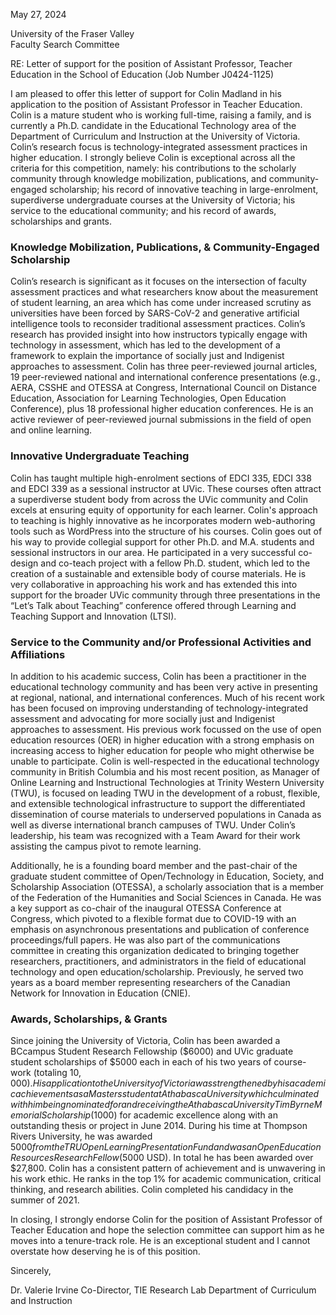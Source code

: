 May 27, 2024

University of the Fraser Valley  
Faculty Search Committee  

RE: Letter of support for the position of Assistant Professor, Teacher Education in the School of Education (Job Number J0424-1125)

I am pleased to offer this letter of support for Colin Madland in his application to the position of Assistant Professor in Teacher Education. Colin is a mature student who is working full-time, raising a family, and is currently a Ph.D. candidate in the Educational Technology area of the Department of Curriculum and Instruction at the University of Victoria. Colin’s research focus is technology-integrated assessment practices in higher education. I strongly believe Colin is exceptional across all the criteria for this competition, namely: his contributions to the scholarly community through knowledge mobilization, publications, and community-engaged scholarship; his record of innovative teaching in large-enrolment, superdiverse undergraduate courses at the University of Victoria; his service to the educational community; and his record of awards, scholarships and grants.

### Knowledge Mobilization, Publications, & Community-Engaged Scholarship

Colin’s research is significant as it focuses on the intersection of faculty assessment practices and what researchers know about the measurement of student learning, an area which has come under increased scrutiny as universities have been forced by SARS-CoV-2 and generative artificial intelligence tools to reconsider traditional assessment practices. Colin’s research has provided insight into how instructors typically engage with technology in assessment, which has led to the development of a framework to explain the importance of socially just and Indigenist approaches to assessment. Colin has three peer-reviewed journal articles, 19 peer-reviewed national and international conference presentations (e.g., AERA, CSSHE and OTESSA  at Congress, International Council on Distance Education, Association for Learning Technologies, Open Education Conference), plus 18 professional higher education conferences. He is an active reviewer of peer-reviewed journal submissions in the field of open and online learning.

### Innovative Undergraduate Teaching

Colin has taught multiple high-enrolment sections of EDCI 335, EDCI 338 and EDCI 339 as a sessional instructor at UVic. These courses often attract a superdiverse student body from across the UVic community and Colin excels at ensuring equity of opportunity for each learner. Colin's approach to teaching is highly innovative as he incorporates modern web-authoring tools such as WordPress into the structure of his courses. Colin goes out of his way to provide collegial support for other Ph.D. and M.A. students and sessional instructors in our area. He participated in a very successful co-design and co-teach project with a fellow Ph.D. student, which led to the creation of a sustainable and extensible body of course materials. He is very collaborative in approaching his work and has extended this into support for the broader UVic community through three presentations in the “Let’s Talk about Teaching” conference offered through Learning and Teaching Support and Innovation (LTSI). 

### Service to the Community and/or Professional Activities and Affiliations

In addition to his academic success, Colin has been a practitioner in the educational technology community and has been very active in presenting at regional, national, and international conferences. Much of his recent work has been focused on improving understanding of technology-integrated assessment and advocating for more socially just and Indigenist approaches to assessment. His previous work focussed on the use of open education resources (OER) in higher education with a strong emphasis on increasing access to higher education for people who might otherwise be unable to participate. Colin is well-respected in the educational technology community in British Columbia and his most recent position, as Manager of Online Learning and Instructional Technologies at Trinity Western University (TWU), is focused on leading TWU in the development of a robust, flexible, and extensible technological infrastructure to support the differentiated dissemination of course materials to underserved populations in Canada as well as diverse international branch campuses of TWU. Under Colin’s leadership, his team was recognized with a Team Award for their work assisting the campus pivot to remote learning.

Additionally, he is a founding board member and the past-chair of the graduate student committee of Open/Technology in Education, Society, and Scholarship Association (OTESSA), a scholarly association that is a member of the Federation of the Humanities and Social Sciences in Canada. He was a key support as co-chair of the inaugural OTESSA Conference at Congress, which pivoted to a flexible format due to COVID-19 with an emphasis on asynchronous presentations and publication of conference proceedings/full papers. He was also part of the communications committee in creating this organization dedicated to bringing together researchers, practitioners, and administrators in the field of educational technology and open education/scholarship. Previously, he served two years as a board member representing researchers of the Canadian Network for Innovation in Education (CNIE).

### Awards, Scholarships, & Grants

Since joining the University of Victoria, Colin has been awarded a BCcampus Student Research Fellowship ($6000) and UVic graduate student scholarships of $5000 each in each of his two years of course-work (totaling $10,000). His application to the University of Victoria was strengthened by his academic achievements as a Masters student at Athabasca University which culminated with him being nominated for and receiving the Athabasca University Tim Byrne Memorial Scholarship ($1000) for academic excellence along with an outstanding thesis or project in June 2014. During his time at Thompson Rivers University, he was awarded $5000 from the TRU Open Learning Presentation Fund and was an Open Education Resources Research Fellow ($5000 USD). In total he has been awarded over $27,800. Colin has a consistent pattern of achievement and is unwavering in his work ethic. He ranks in the top 1% for academic communication, critical thinking, and research abilities. Colin completed his candidacy in the summer of 2021.

In closing, I strongly endorse Colin for the position of Assistant Professor of Teacher Education and hope the selection committee can support him as he moves into a tenure-track role. He is an exceptional student and I cannot overstate how deserving he is of this position.

Sincerely,


Dr. Valerie Irvine
Co-Director, TIE Research Lab
Department of Curriculum and Instruction
